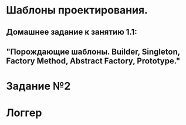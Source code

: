 # **Шаблоны проектирования.**
## Домашнее задание к занятию 1.1: 
## "Порождающие шаблоны. Builder, Singleton, Factory Method, Abstract Factory, Prototype."

# Задание №2

# Логгер
